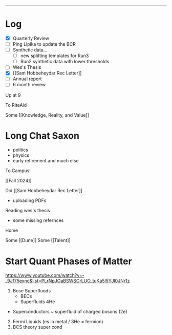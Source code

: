 

---

# Log


- [x] Quarterly Review
- [ ] Ping Lipika to update the BCR
- [ ] Synthetic data... 
	- [ ] new splitting templates for Run3 
	- [ ] Run2 synthetic data with lower thresholds
- [ ] Wes's Thesis
- [x] [[Sam Hobbeheydar Rec Letter]]
- [ ] Annual report
- [ ] 6 month review

Up at 9 

To RiteAid

Some [[Knowledge, Reality, and Value]]

# Long Chat Saxon
- politics
- physics
- early retirement and much else

To Campus!

[[Fall 2024]]

Did [[Sam Hobbeheydar Rec Letter]]
- uploading PDFs

Reading wes's thesis
- some missing refernces 

Home 

Some [[Dune]]
Some [[Talent]]


# Start Quant Phases of Matter
https://www.youtube.com/watch?v=-_9Jf75exnc&list=PLrNpJOaBSWSCrLUO_tuKa5l5YJl0JNr1z
1) Bose Superfluods
	- BECs
	- Superfluids 4He
- Superconductors ~ superfluid of charged bosons (2e)
2) Fermi Liquids (es in metal / 3He = fermion)
3) BCS theory super cond